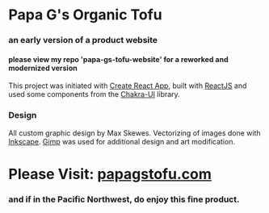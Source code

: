# Papa G's Organic Tofu
### an early version of a product website
#### please view my repo 'papa-gs-tofu-website' for a reworked and modernized version
This project was initiated with [Create React App](https://github.com/facebook/create-react-app), built with [ReactJS](https://react.dev/) and used some components from the [Chakra-UI](https://chakra-ui.com/) library. 

### Design
All custom graphic design by Max Skewes. Vectorizing of images done with [Inkscape](https://inkscape.org/). [Gimp](https://www.gimp.org/) was used for additional design and art modification.

# Please Visit: [papagstofu.com](https://papagstofu.com/)
### and if in the Pacific Northwest, do enjoy this fine product.


